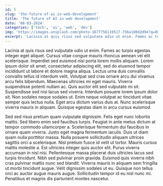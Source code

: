 ```yaml
---
id: 5
slug: 'the-future-of-ai-in-web-development'
title: 'The future of AI in web development'
date: '08-03-2024'
categories: ['tech', 'ai', 'web', 'dev']
img: 'https://images.unsplash.com/photo-1677756119517-756a188d2d94?q=80&w=2050&auto=format&fit=crop&ixlib=rb-4.0.3&ixid=M3wxMjA3fDB8MHxwaG90by1wYWdlfHx8fGVufDB8fHx8fA%3D%3D'
excerpt: 'Lacinia at quis risus sed vulputate odio ut enim. Fames ac turpis egestas integer eget aliquet.'
---
```

Lacinia at quis risus sed vulputate odio ut enim. Fames ac turpis egestas integer eget aliquet. Cursus vitae congue mauris rhoncus aenean vel elit scelerisque. Imperdiet sed euismod nisi porta lorem mollis aliquam.
Lorem ipsum dolor sit amet, consectetur adipiscing elit, sed do eiusmod tempor incididunt ut labore et dolore magna aliqua. Lectus urna duis convallis convallis tellus id interdum velit. Volutpat sed cras ornare arcu dui vivamus arcu felis bibendum. Maecenas ultricies mi eget mauris. Viverra suspendisse potenti nullam ac. Quis auctor elit sed vulputate mi sit. Suspendisse sed nisi lacus sed viverra. Interdum posuere lorem ipsum dolor sit. Non sodales neque sodales ut. Enim neque volutpat ac tincidunt vitae semper quis lectus nulla. Eget arcu dictum varius duis at. Nunc scelerisque viverra mauris in aliquam. Quisque egestas diam in arcu cursus euismod. 

Sed sed risus pretium quam vulputate dignissim. Felis eget nunc lobortis mattis. Sed libero enim sed faucibus turpis. Feugiat in ante metus dictum at tempor commodo ullamcorper a. Scelerisque fermentum dui faucibus in ornare quam viverra. Justo eget magna fermentum iaculis. Duis ut diam quam nulla porttitor massa. Nulla posuere sollicitudin aliquam ultrices sagittis orci a scelerisque. Nisl pretium fusce id velit ut tortor. Mauris cursus mattis molestie a. Est ultricies integer quis auctor elit. Purus viverra accumsan in nisl nisi. Pellentesque massa placerat duis ultricies lacus sed turpis tincidunt. Nibh sed pulvinar proin gravida. Euismod quis viverra nibh cras pulvinar mattis nunc sed blandit. Viverra mauris in aliquam sem fringilla ut morbi tincidunt augue. Velit dignissim sodales ut eu. Quisque non tellus orci ac auctor augue mauris augue. Sollicitudin tempor id eu nisl nunc mi. Penatibus et magnis dis parturient montes nascetur.
